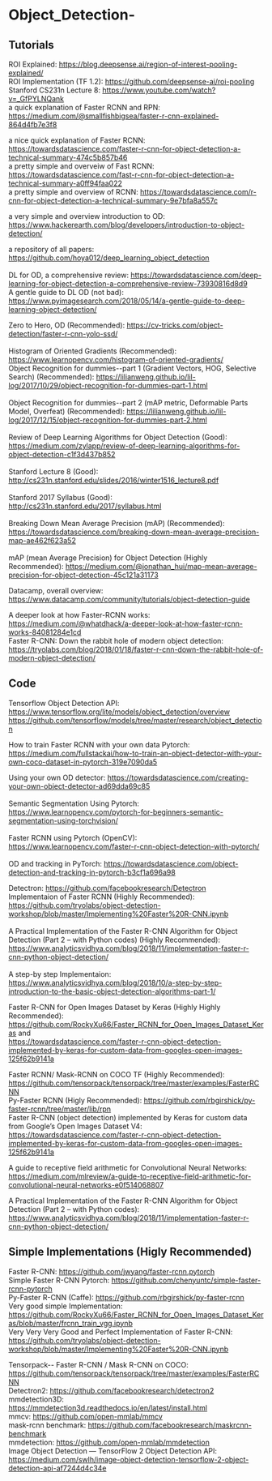 # Object_Detection-

## Tutorials 

ROI Explained: https://blog.deepsense.ai/region-of-interest-pooling-explained/ <br /> 
ROI Implementation (TF 1.2): https://github.com/deepsense-ai/roi-pooling <br /> 
Stanford CS231n Lecture 8: https://www.youtube.com/watch?v=_GfPYLNQank <br /> 
a quick explanation of Faster RCNN and RPN: https://medium.com/@smallfishbigsea/faster-r-cnn-explained-864d4fb7e3f8 <br /> 

a nice quick explanation of Faster RCNN: https://towardsdatascience.com/faster-r-cnn-for-object-detection-a-technical-summary-474c5b857b46 <br /> 
a pretty simple and overveiw of Fast RCNN: https://towardsdatascience.com/fast-r-cnn-for-object-detection-a-technical-summary-a0ff94faa022 <br /> 
a pretty simple and overview of RCNN: https://towardsdatascience.com/r-cnn-for-object-detection-a-technical-summary-9e7bfa8a557c <br />  

a very simple and overview introduction to OD: https://www.hackerearth.com/blog/developers/introduction-to-object-detection/ <br />  

a repository of all papers: https://github.com/hoya012/deep_learning_object_detection <br />  
DL for OD, a comprehensive review: https://towardsdatascience.com/deep-learning-for-object-detection-a-comprehensive-review-73930816d8d9 <br /> 
A gentle guide to DL OD (not bad): https://www.pyimagesearch.com/2018/05/14/a-gentle-guide-to-deep-learning-object-detection/ <br />  

Zero to Hero, OD (Recommended): https://cv-tricks.com/object-detection/faster-r-cnn-yolo-ssd/ <br />  
Histogram of Oriented Gradients (Recommended): https://www.learnopencv.com/histogram-of-oriented-gradients/ <br /> 
Object Recognition for dummies--part 1 (Gradient Vectors, HOG, Selective Search) (Recommended): https://lilianweng.github.io/lil-log/2017/10/29/object-recognition-for-dummies-part-1.html <br />  
Object Recognition for dummies--part 2 (mAP metric, Deformable Parts Model, Overfeat) (Recommended): https://lilianweng.github.io/lil-log/2017/12/15/object-recognition-for-dummies-part-2.html <br />  
Review of Deep Learning Algorithms for Object Detection (Good): https://medium.com/zylapp/review-of-deep-learning-algorithms-for-object-detection-c1f3d437b852 <br />  
Stanford Lecture 8 (Good): http://cs231n.stanford.edu/slides/2016/winter1516_lecture8.pdf <br />  
Stanford 2017 Syllabus (Good): http://cs231n.stanford.edu/2017/syllabus.html <br />  
Breaking Down Mean Average Precision (mAP) (Recommended): https://towardsdatascience.com/breaking-down-mean-average-precision-map-ae462f623a52 <br />  
mAP (mean Average Precision) for Object Detection (Highly Recommended): https://medium.com/@jonathan_hui/map-mean-average-precision-for-object-detection-45c121a31173 <br /> 


Datacamp, overall overview: https://www.datacamp.com/community/tutorials/object-detection-guide <br />  

A deeper look at how Faster-RCNN works: https://medium.com/@whatdhack/a-deeper-look-at-how-faster-rcnn-works-84081284e1cd <br /> 
Faster R-CNN: Down the rabbit hole of modern object detection: https://tryolabs.com/blog/2018/01/18/faster-r-cnn-down-the-rabbit-hole-of-modern-object-detection/ <br /> 

## Code

Tensorflow Object Detection API: https://www.tensorflow.org/lite/models/object_detection/overview https://github.com/tensorflow/models/tree/master/research/object_detection <br />  

How to train Faster RCNN with your own data Pytorch: https://medium.com/fullstackai/how-to-train-an-object-detector-with-your-own-coco-dataset-in-pytorch-319e7090da5 <br /> 

Using your own OD detector: https://towardsdatascience.com/creating-your-own-object-detector-ad69dda69c85 <br />  
Semantic Segmentation Using Pytorch: https://www.learnopencv.com/pytorch-for-beginners-semantic-segmentation-using-torchvision/ <br />  
Faster RCNN using Pytorch (OpenCV): https://www.learnopencv.com/faster-r-cnn-object-detection-with-pytorch/ <br />  
OD and tracking in PyTorch: https://towardsdatascience.com/object-detection-and-tracking-in-pytorch-b3cf1a696a98 <br />  

Detectron: https://github.com/facebookresearch/Detectron <br /> 
Implementaion of Faster RCNN (Highly Recommended): https://github.com/tryolabs/object-detection-workshop/blob/master/Implementing%20Faster%20R-CNN.ipynb <br />  
A Practical Implementation of the Faster R-CNN Algorithm for Object Detection (Part 2 – with Python codes) (Highly Recommended): https://www.analyticsvidhya.com/blog/2018/11/implementation-faster-r-cnn-python-object-detection/ <br />  
A step-by step Implementaion: https://www.analyticsvidhya.com/blog/2018/10/a-step-by-step-introduction-to-the-basic-object-detection-algorithms-part-1/ <br /> 

Faster R-CNN for Open Images Dataset by Keras (Highly Highly Recommended): https://github.com/RockyXu66/Faster_RCNN_for_Open_Images_Dataset_Keras and <br />  https://towardsdatascience.com/faster-r-cnn-object-detection-implemented-by-keras-for-custom-data-from-googles-open-images-125f62b9141a <br /> 

Faster RCNN/ Mask-RCNN on COCO TF (Highly Recommended): https://github.com/tensorpack/tensorpack/tree/master/examples/FasterRCNN <br /> 
Py-Faster RCNN (Higly Recommended): https://github.com/rbgirshick/py-faster-rcnn/tree/master/lib/rpn <br /> 
Faster R-CNN (object detection) implemented by Keras for custom data from Google’s Open Images Dataset V4: https://towardsdatascience.com/faster-r-cnn-object-detection-implemented-by-keras-for-custom-data-from-googles-open-images-125f62b9141a <br /> 

A guide to receptive field arithmetic for Convolutional Neural Networks: https://medium.com/mlreview/a-guide-to-receptive-field-arithmetic-for-convolutional-neural-networks-e0f514068807 <br /> 

A Practical Implementation of the Faster R-CNN Algorithm for Object Detection (Part 2 – with Python codes): https://www.analyticsvidhya.com/blog/2018/11/implementation-faster-r-cnn-python-object-detection/ <br /> 

## Simple Implementations (Higly Recommended)

Faster R-CNN: https://github.com/jwyang/faster-rcnn.pytorch <br /> 
Simple Faster R-CNN Pytorch: https://github.com/chenyuntc/simple-faster-rcnn-pytorch <br /> 
Py-Faster R-CNN (Caffe): https://github.com/rbgirshick/py-faster-rcnn <br /> 
Very good simple Implementation: https://github.com/RockyXu66/Faster_RCNN_for_Open_Images_Dataset_Keras/blob/master/frcnn_train_vgg.ipynb <br /> 
Very Very Very Good and Perfect Implementation of Faster R-CNN: https://github.com/tryolabs/object-detection-workshop/blob/master/Implementing%20Faster%20R-CNN.ipynb <br /> 

Tensorpack-- Faster R-CNN / Mask R-CNN on COCO: https://github.com/tensorpack/tensorpack/tree/master/examples/FasterRCNN <br /> 
Detectron2: https://github.com/facebookresearch/detectron2 <br /> 
mmdetection3D: https://mmdetection3d.readthedocs.io/en/latest/install.html <br /> 
mmcv: https://github.com/open-mmlab/mmcv <br /> 
mask-rcnn benchmark: https://github.com/facebookresearch/maskrcnn-benchmark <br /> 
mmdetection: https://github.com/open-mmlab/mmdetection <br /> 
Image Object Detection — TensorFlow 2 Object Detection API: https://medium.com/swlh/image-object-detection-tensorflow-2-object-detection-api-af7244d4c34e <br /> 




